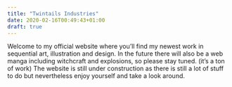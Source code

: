 ```yaml
---
title: "Twintails Industries"
date: 2020-02-16T00:49:43+01:00
draft: true
---
```


Welcome to my official website where you’ll find my newest work in sequential art, illustration and design. In the future there will also be a web manga including witchcraft and explosions, so please stay tuned. (it’s a ton of work) The website is still under construction as there is still a lot of stuff to do but nevertheless enjoy yourself and take a look around.
